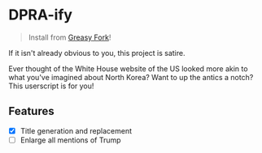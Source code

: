 # DPRA-ify
> Install from [Greasy Fork](https://greasyfork.org/en/scripts/529524-dpra-ify)!

If it isn't already obvious to you, this project is satire.

Ever thought of the White House website of the US looked more akin to what you've imagined about North Korea? Want to up the antics a notch? This userscript is for you!

## Features
- [x] Title generation and replacement
- [ ] Enlarge all mentions of Trump
